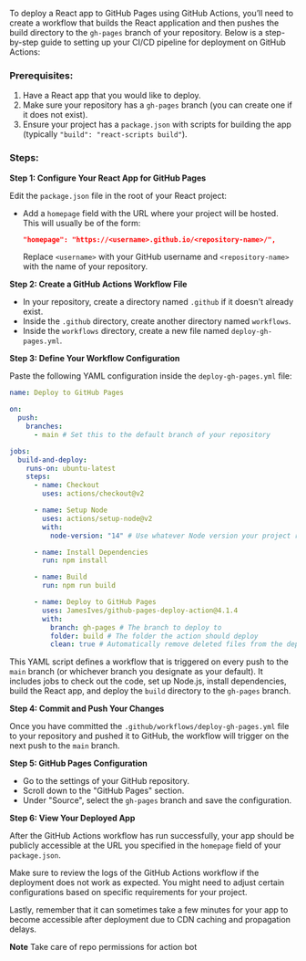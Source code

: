 To deploy a React app to GitHub Pages using GitHub Actions, you’ll need to create a workflow that builds the React application and then pushes the build directory to the `gh-pages` branch of your repository. Below is a step-by-step guide to setting up your CI/CD pipeline for deployment on GitHub Actions:

### Prerequisites:

1. Have a React app that you would like to deploy.
2. Make sure your repository has a `gh-pages` branch (you can create one if it does not exist).
3. Ensure your project has a `package.json` with scripts for building the app (typically `"build": "react-scripts build"`).

### Steps:

**Step 1: Configure Your React App for GitHub Pages**

Edit the `package.json` file in the root of your React project:

- Add a `homepage` field with the URL where your project will be hosted. This will usually be of the form:
  ```json
  "homepage": "https://<username>.github.io/<repository-name>/",
  ```
  Replace `<username>` with your GitHub username and `<repository-name>` with the name of your repository.

**Step 2: Create a GitHub Actions Workflow File**

- In your repository, create a directory named `.github` if it doesn't already exist.
- Inside the `.github` directory, create another directory named `workflows`.
- Inside the `workflows` directory, create a new file named `deploy-gh-pages.yml`.

**Step 3: Define Your Workflow Configuration**

Paste the following YAML configuration inside the `deploy-gh-pages.yml` file:

```yaml
name: Deploy to GitHub Pages

on:
  push:
    branches:
      - main # Set this to the default branch of your repository

jobs:
  build-and-deploy:
    runs-on: ubuntu-latest
    steps:
      - name: Checkout
        uses: actions/checkout@v2

      - name: Setup Node
        uses: actions/setup-node@v2
        with:
          node-version: "14" # Use whatever Node version your project requires

      - name: Install Dependencies
        run: npm install

      - name: Build
        run: npm run build

      - name: Deploy to GitHub Pages
        uses: JamesIves/github-pages-deploy-action@4.1.4
        with:
          branch: gh-pages # The branch to deploy to
          folder: build # The folder the action should deploy
          clean: true # Automatically remove deleted files from the deployment
```

This YAML script defines a workflow that is triggered on every push to the `main` branch (or whichever branch you designate as your default). It includes jobs to check out the code, set up Node.js, install dependencies, build the React app, and deploy the `build` directory to the `gh-pages` branch.

**Step 4: Commit and Push Your Changes**

Once you have committed the `.github/workflows/deploy-gh-pages.yml` file to your repository and pushed it to GitHub, the workflow will trigger on the next push to the `main` branch.

**Step 5: GitHub Pages Configuration**

- Go to the settings of your GitHub repository.
- Scroll down to the "GitHub Pages" section.
- Under "Source", select the `gh-pages` branch and save the configuration.

**Step 6: View Your Deployed App**

After the GitHub Actions workflow has run successfully, your app should be publicly accessible at the URL you specified in the `homepage` field of your `package.json`.

Make sure to review the logs of the GitHub Actions workflow if the deployment does not work as expected. You might need to adjust certain configurations based on specific requirements for your project.

Lastly, remember that it can sometimes take a few minutes for your app to become accessible after deployment due to CDN caching and propagation delays.

**Note** Take care of repo permissions for action bot

